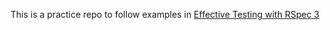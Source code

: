 This is a practice repo to follow examples in [Effective Testing with RSpec 3
](https://pragprog.com/book/rspec3/effective-testing-with-rspec-3)
